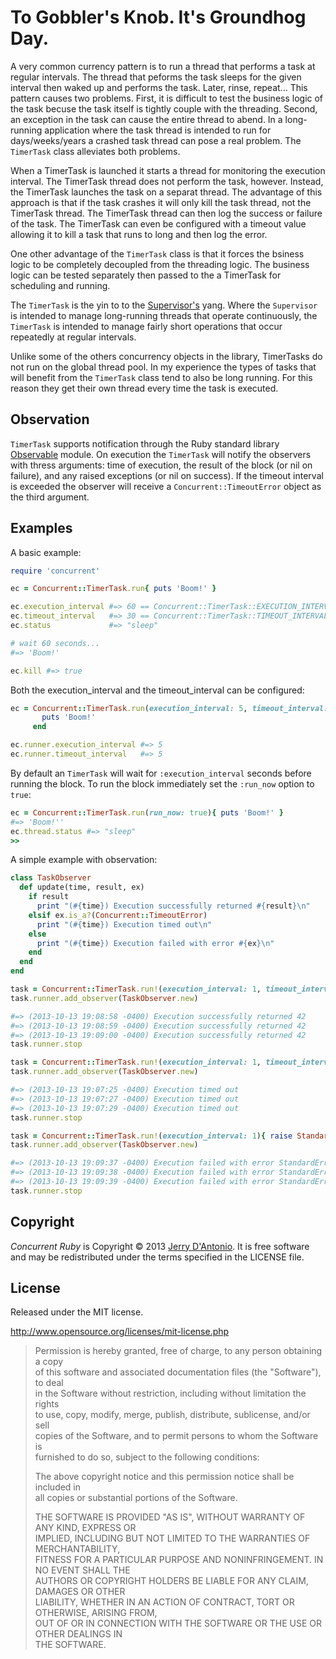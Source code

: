 # To Gobbler's Knob. It's Groundhog Day.

A very common currency pattern is to run a thread that performs a task at regular
intervals. The thread that peforms the task sleeps for the given interval then
waked up and performs the task. Later, rinse, repeat... This pattern causes two
problems. First, it is difficult to test the business logic of the task becuse the
task itself is tightly couple with the threading. Second, an exception in the task
can cause the entire thread to abend. In a long-running application where the task
thread is intended to run for days/weeks/years a crashed task thread can pose a real
problem. The `TimerTask` class alleviates both problems.

When a TimerTask is launched it starts a thread for monitoring the execution interval.
The TimerTask thread does not perform the task, however. Instead, the TimerTask
launches the task on a separat thread. The advantage of this approach is that if
the task crashes it will only kill the task thread, not the TimerTask thread. The
TimerTask thread can then log the success or failure of the task. The TimerTask
can even be configured with a timeout value allowing it to kill a task that runs
to long and then log the error.

One other advantage of the `TimerTask` class is that it forces the bsiness logic to
be completely decoupled from the threading logic. The business logic can be tested
separately then passed to the a TimerTask for scheduling and running.

The `TimerTask` is the yin to to the
[Supervisor's](https://github.com/jdantonio/concurrent-ruby/blob/master/md/supervisor.md)
yang. Where the `Supervisor` is intended to manage long-running threads that operate
continuously, the `TimerTask` is intended to manage fairly short operations that
occur repeatedly at regular intervals.

Unlike some of the others concurrency objects in the library, TimerTasks do not
run on the global thread pool. In my experience the types of tasks that will benefit
from the `TimerTask` class tend to also be long running. For this reason they get
their own thread every time the task is executed.

## Observation

`TimerTask` supports notification through the Ruby standard library
[Observable](http://ruby-doc.org/stdlib-1.9.3/libdoc/observer/rdoc/Observable.html)
module. On execution the `TimerTask` will notify the observers with thress arguments:
time of execution, the result of the block (or nil on failure), and any raised
exceptions (or nil on success). If the timeout interval is exceeded the observer
will receive a `Concurrent::TimeoutError` object as the third argument.

## Examples

A basic example:

```ruby
require 'concurrent'

ec = Concurrent::TimerTask.run{ puts 'Boom!' }

ec.execution_interval #=> 60 == Concurrent::TimerTask::EXECUTION_INTERVAL
ec.timeout_interval   #=> 30 == Concurrent::TimerTask::TIMEOUT_INTERVAL
ec.status             #=> "sleep"

# wait 60 seconds...
#=> 'Boom!'

ec.kill #=> true
```

Both the execution_interval and the timeout_interval can be configured:

```ruby
ec = Concurrent::TimerTask.run(execution_interval: 5, timeout_interval: 5) do
       puts 'Boom!'
     end

ec.runner.execution_interval #=> 5
ec.runner.timeout_interval   #=> 5
```

By default an `TimerTask` will wait for `:execution_interval` seconds before running the block.
To run the block immediately set the `:run_now` option to `true`:

```ruby
ec = Concurrent::TimerTask.run(run_now: true){ puts 'Boom!' }
#=> 'Boom!''
ec.thread.status #=> "sleep"
>> 
```

A simple example with observation:

```ruby
class TaskObserver
  def update(time, result, ex)
    if result
      print "(#{time}) Execution successfully returned #{result}\n"
    elsif ex.is_a?(Concurrent::TimeoutError)
      print "(#{time}) Execution timed out\n"
    else
      print "(#{time}) Execution failed with error #{ex}\n"
    end
  end
end

task = Concurrent::TimerTask.run!(execution_interval: 1, timeout_interval: 1){ 42 }
task.runner.add_observer(TaskObserver.new)

#=> (2013-10-13 19:08:58 -0400) Execution successfully returned 42
#=> (2013-10-13 19:08:59 -0400) Execution successfully returned 42
#=> (2013-10-13 19:09:00 -0400) Execution successfully returned 42
task.runner.stop

task = Concurrent::TimerTask.run!(execution_interval: 1, timeout_interval: 1){ sleep }
task.runner.add_observer(TaskObserver.new)

#=> (2013-10-13 19:07:25 -0400) Execution timed out
#=> (2013-10-13 19:07:27 -0400) Execution timed out
#=> (2013-10-13 19:07:29 -0400) Execution timed out
task.runner.stop

task = Concurrent::TimerTask.run!(execution_interval: 1){ raise StandardError }
task.runner.add_observer(TaskObserver.new)

#=> (2013-10-13 19:09:37 -0400) Execution failed with error StandardError
#=> (2013-10-13 19:09:38 -0400) Execution failed with error StandardError
#=> (2013-10-13 19:09:39 -0400) Execution failed with error StandardError
task.runner.stop
```

## Copyright

*Concurrent Ruby* is Copyright &copy; 2013 [Jerry D'Antonio](https://twitter.com/jerrydantonio).
It is free software and may be redistributed under the terms specified in the LICENSE file.

## License

Released under the MIT license.

http://www.opensource.org/licenses/mit-license.php  

> Permission is hereby granted, free of charge, to any person obtaining a copy  
> of this software and associated documentation files (the "Software"), to deal  
> in the Software without restriction, including without limitation the rights  
> to use, copy, modify, merge, publish, distribute, sublicense, and/or sell  
> copies of the Software, and to permit persons to whom the Software is  
> furnished to do so, subject to the following conditions:  
> 
> The above copyright notice and this permission notice shall be included in  
> all copies or substantial portions of the Software.  
> 
> THE SOFTWARE IS PROVIDED "AS IS", WITHOUT WARRANTY OF ANY KIND, EXPRESS OR  
> IMPLIED, INCLUDING BUT NOT LIMITED TO THE WARRANTIES OF MERCHANTABILITY,  
> FITNESS FOR A PARTICULAR PURPOSE AND NONINFRINGEMENT. IN NO EVENT SHALL THE  
> AUTHORS OR COPYRIGHT HOLDERS BE LIABLE FOR ANY CLAIM, DAMAGES OR OTHER  
> LIABILITY, WHETHER IN AN ACTION OF CONTRACT, TORT OR OTHERWISE, ARISING FROM,  
> OUT OF OR IN CONNECTION WITH THE SOFTWARE OR THE USE OR OTHER DEALINGS IN  
> THE SOFTWARE.  
